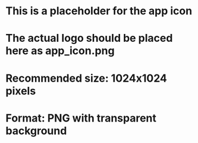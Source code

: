 # This is a placeholder for the app icon
# The actual logo should be placed here as app_icon.png
# Recommended size: 1024x1024 pixels
# Format: PNG with transparent background
